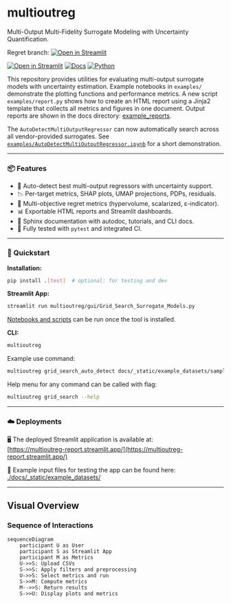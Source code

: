<!-- # Copyright (c) 2025 takotime808 -->
# multioutreg #

Multi-Output Multi-Fidelity Surrogate Modeling with Uncertainty Quantification.

Regret branch:
[![Open in Streamlit](https://static.streamlit.io/badges/streamlit_badge_black_white.svg)](https://multioutreg-regret.streamlit.app/)

[![Open in Streamlit](https://static.streamlit.io/badges/streamlit_badge_black_white.svg)](https://multioutreg-sample.streamlit.app/)
[![Docs](https://img.shields.io/badge/docs-online-blue.svg)](https://takotime808.github.io/multioutreg/)
[![Python](https://img.shields.io/badge/python-3.9%2B-blue.svg)](https://www.python.org/)
<!-- [![PyPI](https://img.shields.io/pypi/v/multioutreg.svg)](https://pypi.org/project/multioutreg/) -->
<!-- [![License](https://img.shields.io/github/license/takotime808/multioutreg)](./LICENSE) -->
<!-- [![Build](https://github.com/takotime808/multioutreg/actions/workflows/python-ci.yml/badge.svg)](https://github.com/takotime808/multioutreg/actions/workflows/python-ci.yml) -->
<!-- [![Streamlit Smoke Test](https://github.com/takotime808/multioutreg/actions/workflows/streamlit-smoke.yml/badge.svg)](https://github.com/takotime808/multioutreg/actions/workflows/streamlit-smoke.yml) -->

This repository provides utilities for evaluating multi-output surrogate models
with uncertainty estimation. Example notebooks in `examples/` demonstrate the
plotting functions and performance metrics. A new script `examples/report.py`
shows how to create an HTML report using a Jinja2 template that collects all
metrics and figures in one document. Output reports are shown in the docs
directory: [example_reports](docs/example_reports/).

The `AutoDetectMultiOutputRegressor` can now automatically search across all
vendor-provided surrogates. See [`examples/AutoDetectMultiOutputRegressor.ipynb`](./examples/AutoDetectMultiOutputRegressor.ipynb) 
for a short demonstration.

----
### 📦 Features ###

- 🧠 Auto-detect best multi-output regressors with uncertainty support.
- 📉 Per-target metrics, SHAP plots, UMAP projections, PDPs, residuals.
- 🎯 Multi-objective regret metrics (hypervolume, scalarized, ε-indicator).
- 📊 Exportable HTML reports and Streamlit dashboards.
- 📁 Sphinx documentation with autodoc, tutorials, and CLI docs.
- 🧪 Fully tested with `pytest` and integrated CI.

---
### 🚀 Quickstart ###

**Installation:**
```bash
pip install .[test]  # optional: for testing and dev
```

**Streamlit App:**
```sh
streamlit run multioutreg/gui/Grid_Search_Surrogate_Models.py
```

[Notebooks and scripts](examples/) can be run once the tool is installed.

**CLI:**

```sh
multioutreg
```

Example use command:
```sh
multioutreg grid_search_auto_detect docs/_static/example_datasets/sample_data.csv "x0,x1,x2,x3,x4,x5" "y0,y1"
```

Help menu for any command can be called with flag:
```sh
multioutreg grid_search --help
```

----
### ☁️ Deployments ###

🖥️ The deployed Streamlit application is available at:  
[https://multioutreg-report.streamlit.app/](https://multioutreg-report.streamlit.app/)

📂 Example input files for testing the app can be found here:  
[./docs/_static/example_datasets/](./docs/_static/example_datasets/)

----
## Visual Overview

### Sequence of Interactions

```mermaid
sequenceDiagram
    participant U as User
    participant S as Streamlit App
    participant M as Metrics
    U->>S: Upload CSVs
    S->>S: Apply filters and preprocessing
    U->>S: Select metrics and run
    S->>M: Compute metrics
    M-->>S: Return results
    S->>U: Display plots and metrics
```